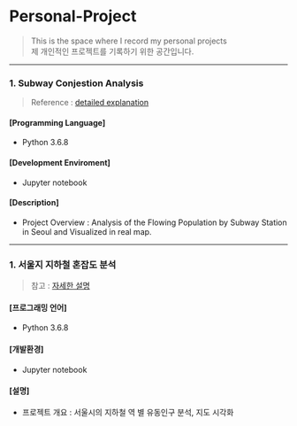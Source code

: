 # Personal-Project
> This is the space where I record my personal projects    
> 제 개인적인 프로젝트를 기록하기 위한 공간입니다.     

--------------------------------- 

### 1. Subway Conjestion Analysis

> Reference : [detailed explanation](https://blog.naver.com/chlwldk1998/221875991894)

#### [Programming Language]
- Python 3.6.8

#### [Development Enviroment]
- Jupyter notebook

#### [Description]
- Project Overview : Analysis of the Flowing Population by Subway Station in Seoul and Visualized in real map.




--------------------------------- 
### 1. 서울지 지하철 혼잡도 분석

> 참고 : [자세한 설명](https://blog.naver.com/chlwldk1998/221875991894)

#### [프로그래밍 언어]
- Python 3.6.8

#### [개발환경]
- Jupyter notebook

#### [설명]
- 프로젝트 개요 : 서울시의 지하철 역 별 유동인구 분석, 지도 시각화 